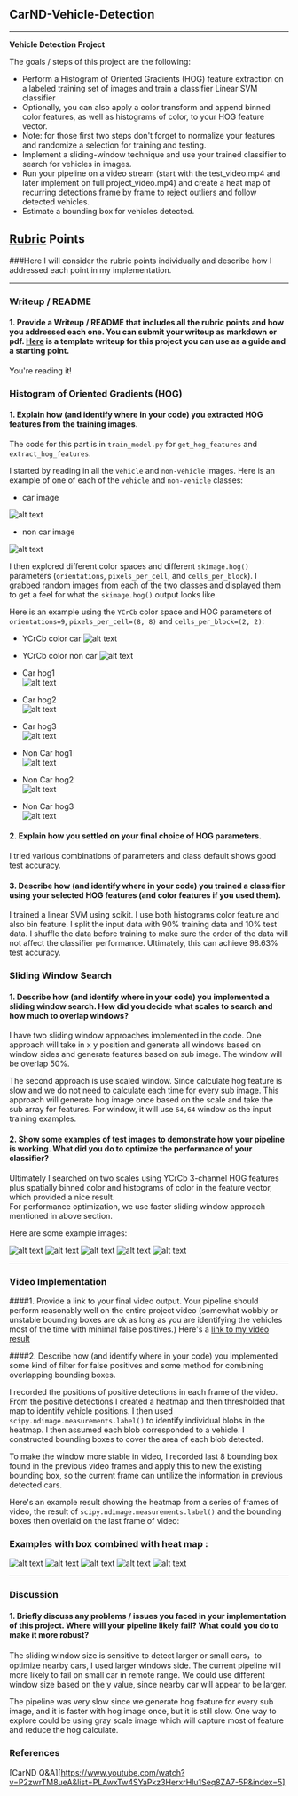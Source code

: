 ## CarND-Vehicle-Detection


---

**Vehicle Detection Project**

The goals / steps of this project are the following:

* Perform a Histogram of Oriented Gradients (HOG) feature extraction on a labeled training set of images and train a classifier Linear SVM classifier
* Optionally, you can also apply a color transform and append binned color features, as well as histograms of color, to your HOG feature vector.
* Note: for those first two steps don't forget to normalize your features and randomize a selection for training and testing.
* Implement a sliding-window technique and use your trained classifier to search for vehicles in images.
* Run your pipeline on a video stream (start with the test_video.mp4 and later implement on full project_video.mp4) and create a heat map of recurring detections frame by frame to reject outliers and follow detected vehicles.
* Estimate a bounding box for vehicles detected.

[//]: # (Image References)
[image1]: ./examples/car_not_car.png
[image2]: ./examples/HOG_example.jpg
[image3]: ./examples/sliding_windows.jpg
[image4]: ./examples/sliding_window.jpg
[image5]: ./examples/bboxes_and_heat.png
[image6]: ./examples/labels_map.png
[image7]: ./examples/output_bboxes.png

[car]: ./output_images/car.png
[non_car]: ./output_images/non_car.png
[car_color]: ./output_images/car_color.png
[non_car_color]: ./output_images/non_car_color.png
[car_hog1]: ./output_images/car_hog1.png
[car_hog2]: ./output_images/car_hog2.png
[car_hog3]: ./output_images/car_hog3.png

[non_car_hog1]: ./output_images/non_car_hog1.png
[non_car_hog2]: ./output_images/non_car_hog2.png
[non_car_hog3]: ./output_images/non_car_hog3.png
[box_test1]: ./output_images/box_test1.jpg
[box_test2]: ./output_images/box_test2.jpg
[box_test3]: ./output_images/box_test3.jpg
[box_test4]: ./output_images/box_test4.jpg
[box_test5]: ./output_images/box_test5.jpg
[heat_test1]: ./output_images/heat_test1.jpg
[heat_test2]: ./output_images/heat_test2.jpg
[heat_test3]: ./output_images/heat_test3.jpg
[heat_test4]: ./output_images/heat_test4.jpg
[heat_test5]: ./output_images/heat_test5.jpg
[car]: ./output_images/car.png



[video1]: ./project_video.mp4

## [Rubric](https://review.udacity.com/#!/rubrics/513/view) Points
###Here I will consider the rubric points individually and describe how I addressed each point in my implementation.  

---
### Writeup / README

#### 1. Provide a Writeup / README that includes all the rubric points and how you addressed each one.  You can submit your writeup as markdown or pdf.  [Here](https://github.com/udacity/CarND-Vehicle-Detection/blob/master/writeup_template.md) is a template writeup for this project you can use as a guide and a starting point.  

You're reading it!

### Histogram of Oriented Gradients (HOG)

#### 1. Explain how (and identify where in your code) you extracted HOG features from the training images.

The code for this part is in `train_model.py` for `get_hog_features` and `extract_hog_features`.

I started by reading in all the `vehicle` and `non-vehicle` images.  Here is an example of one of each of the `vehicle` and `non-vehicle` classes:

* car image

![alt text][car]

* non car image

![alt text][non_car]

I then explored different color spaces and different `skimage.hog()` parameters (`orientations`, `pixels_per_cell`, and `cells_per_block`).  I grabbed random images from each of the two classes and displayed them to get a feel for what the `skimage.hog()` output looks like.

Here is an example using the `YCrCb` color space and HOG parameters of `orientations=9`, `pixels_per_cell=(8, 8)` and `cells_per_block=(2, 2)`:

* YCrCb color car
![alt text][car_color]
* YCrCb color non car
![alt text][non_car_color]

* Car hog1  
![alt text][car_hog1]
* Car hog2  
![alt text][car_hog2]
* Car hog3  
![alt text][car_hog3]

* Non Car hog1  
![alt text][non_car_hog1]
* Non Car hog2  
![alt text][non_car_hog2]
* Non Car hog3  
![alt text][non_car_hog3]



#### 2. Explain how you settled on your final choice of HOG parameters.

I tried various combinations of parameters and class default shows good test accuracy.

#### 3. Describe how (and identify where in your code) you trained a classifier using your selected HOG features (and color features if you used them).

I trained a linear SVM using scikit. I use both histograms color feature and also bin feature. I split the input data with 90% training data and 10% test data. I shuffle the data before training to make sure the order of the data will not affect the classifier performance.  Ultimately, this can achieve 98.63% test accuracy.

### Sliding Window Search

#### 1. Describe how (and identify where in your code) you implemented a sliding window search.  How did you decide what scales to search and how much to overlap windows?

I have two sliding window approaches implemented in the code. One approach will take in x y position and generate all windows based on window sides and generate features based on sub image. The window will be overlap 50%.

The second approach is use scaled window. Since calculate hog feature is slow and we do not need to calculate each time for every sub image. This approach will generate hog image once based on the scale and take the sub array for features. For window, it will use `64,64` window as the input training examples.  


#### 2. Show some examples of test images to demonstrate how your pipeline is working.  What did you do to optimize the performance of your classifier?

Ultimately I searched on two scales using YCrCb 3-channel HOG features plus spatially binned color and histograms of color in the feature vector, which provided a nice result.  
For performance optimization, we use faster sliding window approach mentioned in above section.


Here are some example images:

![alt text][box_test1]
![alt text][box_test2]
![alt text][box_test3]
![alt text][box_test4]
![alt text][box_test5]

---

### Video Implementation

####1. Provide a link to your final video output.  Your pipeline should perform reasonably well on the entire project video (somewhat wobbly or unstable bounding boxes are ok as long as you are identifying the vehicles most of the time with minimal false positives.)
Here's a [link to my video result](./project_video_output.mp4)


####2. Describe how (and identify where in your code) you implemented some kind of filter for false positives and some method for combining overlapping bounding boxes.

I recorded the positions of positive detections in each frame of the video.  From the positive detections I created a heatmap and then thresholded that map to identify vehicle positions.  I then used `scipy.ndimage.measurements.label()` to identify individual blobs in the heatmap.  I then assumed each blob corresponded to a vehicle.  I constructed bounding boxes to cover the area of each blob detected.  

To make the window more stable in video, I recorded last 8 bounding box found in the previous video frames and apply this to new the existing bounding box, so the current frame can untilize the information in previous detected cars.

Here's an example result showing the heatmap from a series of frames of video, the result of `scipy.ndimage.measurements.label()` and the bounding boxes then overlaid on the last frame of video:

### Examples with box combined with heat map :

![alt text][heat_test1]
![alt text][heat_test2]
![alt text][heat_test3]
![alt text][heat_test4]
![alt text][heat_test5]

---

### Discussion

#### 1. Briefly discuss any problems / issues you faced in your implementation of this project.  Where will your pipeline likely fail?  What could you do to make it more robust?

The sliding window size is sensitive to detect larger or small cars，to optimize nearby cars, I used larger windows side.  The current pipeline will more likely to fail on small car in remote range. We could use different window size based on the y value, since nearby car will appear to be larger.

The pipeline was very slow since we generate hog feature for every sub image, and it is faster with hog image once, but it is still slow. One way to explore could be using gray scale image which will capture most of feature and reduce the hog calculate.

### References
[CarND Q&A][https://www.youtube.com/watch?v=P2zwrTM8ueA&list=PLAwxTw4SYaPkz3HerxrHlu1Seq8ZA7-5P&index=5]
